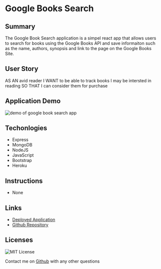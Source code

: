 # Google Books Search



## Summary

The Google Book Search application is a simpel react app that allows users to search for books using the Google Books API and save informaiton such as the name, authors, synopsis and link to the page on the Google Books Site.
## User Story

AS AN avid reader
I WANT to be able to track books I may be intersted in reading
SO THAT I can consider them for purchase


## Application Demo

![demo of google book search app](GoogleBookSearch.gif)


## Techonlogies

- Express
- MongoDB
- NodeJS
- JavaScript
- Bootstrap
- Heroku

## Instructions

- None

## Links

- [Deployed Application](https://mgpl-google-book-search.herokuapp.com/)
- [Github Repository](https://github.com/mgpierrelouis/Google_Book_Search)

## Licenses

![MIT License](https://img.shields.io/badge/License-MIT-yellow.svg)

Contact me on [Github](https://github.com/mgpierrelois) with any other questions